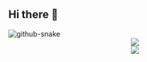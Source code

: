 ## Hi there 👋



<picture>
  <source media="(prefers-color-scheme: dark)" srcset="github-snake-dark.svg" />
  <source media="(prefers-color-scheme: light)" srcset="github-snake.svg" />
  <img alt="github-snake" src="github-snake.svg" />
</picture>
<div align="center"> <img src="https://metrics.lecoq.io/insights/L-zhichao"> </div>
<div align="center"> <img src="https://metrics.lecoq.io/sun0225SUN?template=classic&config.timezone=Asia%2FShanghai"> </div>
<!--
**L-zhichao/L-zhichao** is a ✨ _special_ ✨ repository because its `README.md` (this file) appears on your GitHub profile.
<div align="center"> <img src="https://activity-graph.herokuapp.com/graph?username=L-zhichao&theme=xcode" /> </div>
Here are some ideas to get you started:

- 🔭 I’m currently working on ...
- 🌱 I’m currently learning ...
- 👯 I’m looking to collaborate on ...
- 🤔 I’m looking for help with ...
- 💬 Ask me about ...
- 📫 How to reach me: ...
- 😄 Pronouns: ...
- ⚡ Fun fact: ...
-->




